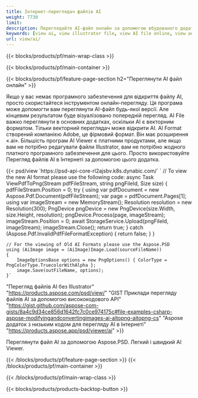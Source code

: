 ```yaml
---
title: Інтернет-переглядач файлів AI
weight: 7730
limit: 
description: Переглядайте AI-файл онлайн за допомогою вбудованого додатка Aspose
keywords: [view ai, view illustrator file, view AI file online, view adobe illustrator, ai file preview, ai format view]
url: view/ai/
---
```


{{< blocks/products/pf/main-wrap-class >}}


{{< blocks/products/pf/main-container >}}

{{< blocks/products/pf/feature-page-section h2="Переглянути AI файл онлайн" >}}
<p>Якщо у вас немає програмного забезпечення для відкриття файлу AI, просто скористайтеся інструментом онлайн-перегляду. Ця програма може допомогти вам переглянути AI-файл будь-якої версії. Але кінцевим результатом буде візуалізовано попередній перегляд. AI File важко переглянути в основних додатках, оскільки AI є векторним форматом. Тільки векторний переглядач може відкрити AI. AI Format створений компанією Adobe, це фірмовий формат. Він має розширення «.ai». Більшість програм AI Viewer є платними продуктами, але якщо вам не потрібно редагувати файли Illustrator, вам не потрібно жодного платного програмного забезпечення для цього. Просто використовуйте Перегляд файлів AI в Інтернеті за допомогою цього додатка.</p>
{{< psd/view `https://psd-api-core-rl2ajsbv.k8s.dynabic.com/` 
`	// To view the new AI format please use the following code:
	async Task<bool> ViewPdfToPng(Stream pdfFileStream, string pngFileId, Size size)
	{
		pdfFileStream.Position = 0;
		try
		{
			using var pdfDocument = new Aspose.Pdf.Document(pdfFileStream);
			var page = pdfDocument.Pages[1];
			using var imageStream = new MemoryStream();
			Resolution resolution = new Resolution(300);
			PngDevice pngDevice = new PngDevice(size.Width, size.Height, resolution);
			pngDevice.Process(page, imageStream);
			imageStream.Position = 0;
			await StorageService.Upload(pngFileId, imageStream);
			imageStream.Close();
			return true;
		}
		catch (Aspose.Pdf.InvalidPdfFileFormatException)
		{
			return false;
		}
	}
	
	// For the viewing of Old AI Formats please use the Aspose.PSD
	using (AiImage image = (AiImage)Image.Load(sourceFileName))
	{
		ImageOptionsBase options = new PngOptions() { ColorType = PngColorType.TruecolorWithAlpha };
		image.Save(outFileName, options);
	}` 
"Перегляд файлів AI без Illustrator" "https://products.aspose.com/psd/view/" 
"GIST Приклади перегляду файлів AI за допомогою висококодового API" "https://gist.github.com/aspose-com-gists/8a4c9d34ce856d1642fc7c0ce974175c#file-examples-csharp-aspose-modifyingandconvertingimages-ai-aitopng-aitopng-cs" 
"Aspose додаток з низьким кодом для перегляду AI в Інтернеті" "https://products.aspose.app/psd/viewer/ai" >}}
<p>Переглянути файл AI за допомогою Aspose.PSD. Легкий і швидкий AI Viewer.</p>
{{< /blocks/products/pf/feature-page-section >}}
{{< /blocks/products/pf/main-container >}}


{{< /blocks/products/pf/main-wrap-class >}}

{{< blocks/products/products-backtop-button >}}
